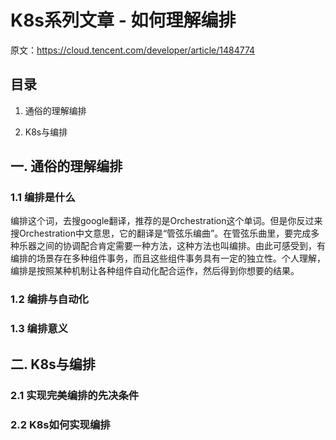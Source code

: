 # K8s系列文章 - 如何理解编排

原文：https://cloud.tencent.com/developer/article/1484774



## 目录

1. 通俗的理解编排

2. K8s与编排

## 一. 通俗的理解编排

### 1.1 编排是什么

​        编排这个词，去搜google翻译，推荐的是Orchestration这个单词。但是你反过来搜Orchestration中文意思，它的翻译是“管弦乐编曲”。在管弦乐曲里，要完成多种乐器之间的协调配合肯定需要一种方法，这种方法也叫编排。由此可感受到，有编排的场景存在多种组件事务，而且这些组件事务具有一定的独立性。个人理解，编排是按照某种机制让各种组件自动化配合运作，然后得到你想要的结果。

### 1.2 编排与自动化

### 1.3 编排意义

## 二. K8s与编排

### 2.1 实现完美编排的先决条件

### 2.2 K8s如何实现编排